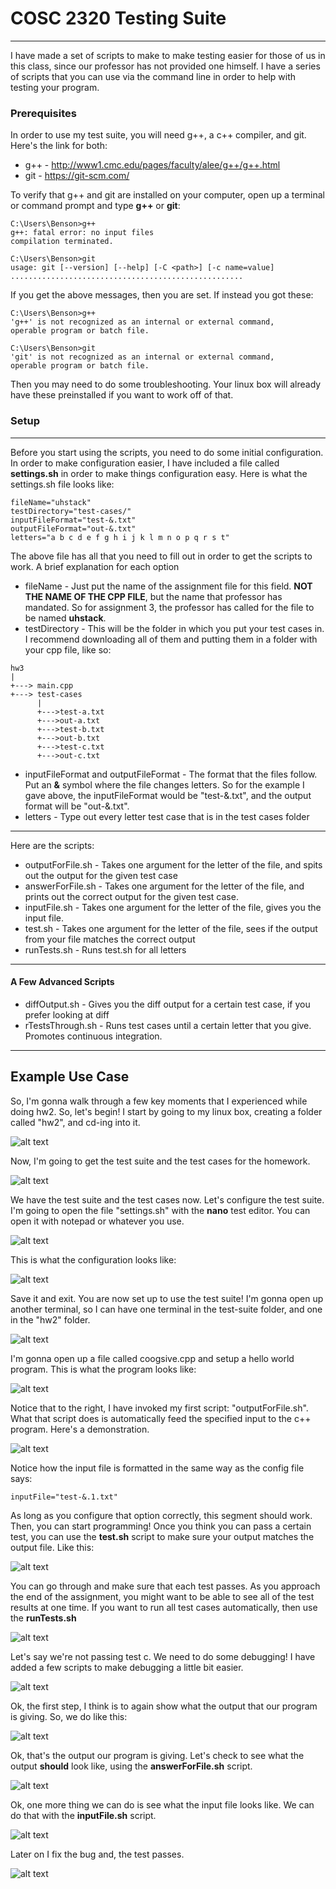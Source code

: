 # COSC 2320 Testing Suite
---
I have made a set of scripts to make to make testing easier for those of us in this class, since our professor has not provided one himself. I have a series of scripts that you can use via the command line in order to help with testing your program. 

### Prerequisites
In order to use my test suite, you will need g++, a c++ compiler, and git. Here's the link for both:

- g++  - http://www1.cmc.edu/pages/faculty/alee/g++/g++.html
- git - https://git-scm.com/

To verify that g++ and git are installed on your computer, open up a terminal or command prompt and type **g++** or **git**: 
```
C:\Users\Benson>g++
g++: fatal error: no input files
compilation terminated.

C:\Users\Benson>git
usage: git [--version] [--help] [-C <path>] [-c name=value]
....................................................
```
If you get the above messages, then you are set. If instead you got these: 
```
C:\Users\Benson>g++
'g++' is not recognized as an internal or external command,
operable program or batch file.

C:\Users\Benson>git
'git' is not recognized as an internal or external command,
operable program or batch file.
```
Then you may need to do some troubleshooting. Your linux box will already have these preinstalled if you want to work off of that. 
### Setup
---
Before you start using the scripts, you need to do some initial configuration. In order to make configuration easier, I have included a file called **settings.sh** in order to make things configuration easy. Here is what the settings.sh file looks like: 
```
fileName="uhstack"
testDirectory="test-cases/"
inputFileFormat="test-&.txt"
outputFileFormat="out-&.txt"
letters="a b c d e f g h i j k l m n o p q r s t"
```
The above file has all that you need to fill out in order to get the scripts to work. A brief explanation for each option

- fileName - Just put the name of the assignment file for this field. **NOT THE NAME OF THE CPP FILE**, but the name that professor has mandated. So for assignment 3, the professor has called for the file to be named **uhstack**. 
- testDirectory - This will be the folder in which you put your test cases in. I recommend downloading all of them and putting them in a folder with your cpp file, like so: 
```
hw3
|
+---> main.cpp
+---> test-cases
      |
      +--->test-a.txt
      +--->out-a.txt
      +--->test-b.txt
      +--->out-b.txt
      +--->test-c.txt
      +--->out-c.txt
```
- inputFileFormat and outputFileFormat - The format that the files follow. Put an **&** symbol where the file changes letters. So for the example I gave above, the inputFileFormat would be "test-&.txt", and the output format will be "out-&.txt".
- letters - Type out every letter test case that is in the test cases folder

---
Here are the scripts: 
- outputForFile.sh - Takes one argument for the letter of the file, and spits out the output for the given test case
- answerForFile.sh - Takes one argument for the letter of the file, and prints out the correct output for the given test case.
- inputFile.sh - Takes one argument for the letter of the file, gives you the input file.
- test.sh - Takes one argument for the letter of the file, sees if the output from your file matches the correct output
- runTests.sh - Runs test.sh for all letters

---
#### A Few Advanced Scripts
- diffOutput.sh - Gives you the diff output for a certain test case, if you prefer looking at diff
- rTestsThrough.sh - Runs test cases until a certain letter that you give. Promotes continuous integration. 

---
## Example Use Case
So, I'm gonna walk through a few key moments that I experienced while doing hw2. So, let's begin! I start by going to my linux box, creating a folder called "hw2", and cd-ing into it.

![alt text](pictures/21:02:47.png?raw=true)

Now, I'm going to get the test suite and the test cases for the homework.

![alt text](pictures/21:09:47.png?raw=true)

We have the test suite and the test cases now. Let's configure the test suite. I'm going to open the file "settings.sh" with the **nano** test editor. You can open it with notepad or whatever you use.

![alt text](pictures/21:10:53.png?raw=true)

This is what the configuration looks like: 

![alt text](pictures/20:59:25.png?raw=true)

Save it and exit. You are now set up to use the test suite! I'm gonna open up another terminal, so I can have one terminal in the test-suite folder, and one in the "hw2" folder.

![alt text](pictures/16:55:00.png?raw=true)

I'm gonna open up a file called coogsive.cpp and setup a hello world program. This is what the program looks like: 

![alt text](pictures/16:55:35.png?raw=true)

Notice that to the right, I have invoked my first script: "outputForFile.sh". What that script does is automatically feed the specified input to the c++ program. Here's a demonstration. 

![alt text](pictures/20:38:31.png?raw=true)

Notice how the input file is formatted in the same way as the config file says: 
```
inputFile="test-&.1.txt"
```

As long as you configure that option correctly, this segment should work. Then, you can start programming! Once you think you can pass a certain test, you can use the **test.sh** script to make sure your output matches the output file. Like this:

![alt text](pictures/17:03:03.png?raw=true)

You can go through and make sure that each test passes. As you approach the end of the assignment, you might want to be able to see all of the test results at one time. If you want to run all test cases automatically, then use the **runTests.sh**

![alt text](pictures/17:03:58.png?raw=true)

Let's say we're not passing test c. We need to do some debugging! I have added a few scripts to make debugging a little bit easier. 

![alt text](pictures/17:04:20.png?raw=true)

Ok, the first step, I think is to again show what the output that our program is giving. So, we do like this:

![alt text](pictures/20:48:35.png?raw=true)

Ok, that's the output our program is giving. Let's check to see what the output **should** look like, using the **answerForFile.sh** script.

![alt text](pictures/20:51:00.png?raw=true)

Ok, one more thing we can do is see what the input file looks like. We can do that with the **inputFile.sh** script.

![alt text](pictures/20:51:00.png?raw=true)

Later on I fix the bug and, the test passes. 

![alt text](pictures/20:53:37.png?raw=true)